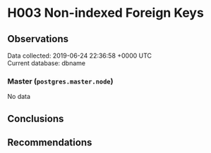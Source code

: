 # H003 Non-indexed Foreign Keys #

## Observations ##
Data collected: 2019-06-24 22:36:58 +0000 UTC  
Current database: dbname  

### Master (`postgres.master.node`) ###


No data


## Conclusions ##


## Recommendations ##

